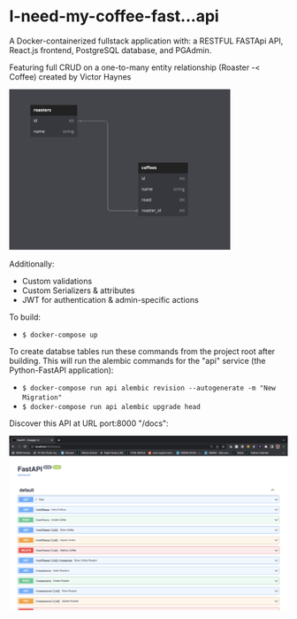 # I-need-my-coffee-fast...api
A Docker-containerized fullstack application with: a RESTFUL FASTApi API, React.js frontend, PostgreSQL database, and PGAdmin.

Featuring full CRUD on a one-to-many entity relationship (Roaster -< Coffee) created by Victor Haynes

<img src="./images/Coffee_ERD.jpg" alt="coffee erd" width="400" height=auto>

Additionally:
- Custom validations
- Custom Serializers & attributes
- JWT for authentication & admin-specific actions

To build:
- `$ docker-compose up`

To create databse tables run these commands from the project root after building. This will run the alembic commands for the "api" service (the Python-FastAPI application):
- `$ docker-compose run api alembic revision --autogenerate -m "New Migration"`
- `$ docker-compose run api alembic upgrade head`


Discover this API at URL port:8000 "/docs":

<img src="./images/FastAPI_docs.jpg" alt="docs page" width="1000" height=auto>
